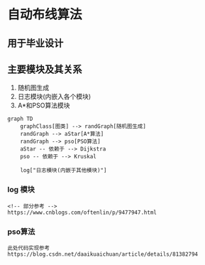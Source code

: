 # 自动布线算法

## 用于毕业设计

## 主要模块及其关系
1. 随机图生成 
2. 日志模块(内嵌入各个模块)
3. A*和PSO算法模块 

```mermaid
graph TD
    graphClass[图类] --> randGraph[随机图生成]
    randGraph --> aStar[A*算法]
    randGraph --> pso[PSO算法]
    aStar -- 依赖于 --> Dijkstra
    pso -- 依赖于 --> Kruskal 

    log["日志模块(内嵌于其他模块)"]

```


### log 模块
    <!-- 部分参考 -->
    https://www.cnblogs.com/oftenlin/p/9477947.html

### pso算法
    此处代码实现参考
    https://blog.csdn.net/daaikuaichuan/article/details/81382794
